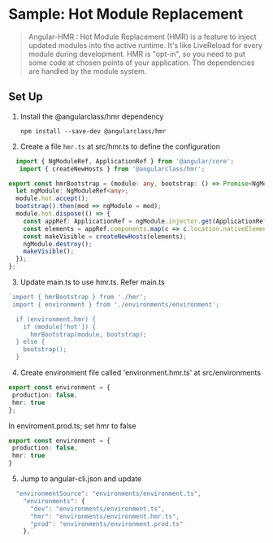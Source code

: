 # Sample: Hot Module Replacement
> Angular-HMR : Hot Module Replacement (HMR) is a feature to inject updated modules into the active runtime. It's like LiveReload for every module during development. HMR is "opt-in", so you need to put some code at chosen points of your application. The dependencies are handled by the module system.

## Set Up
1. Install the @angularclass/hmr dependency

    `npm install --save-dev @angularclass/hmr`

2. Create a file `hmr.ts` at src/hmr.ts to define the configuration
```typescript
  import { NgModuleRef, ApplicationRef } from '@angular/core';
   import { createNewHosts } from '@angularclass/hmr';

export const hmrBootstrap = (module: any, bootstrap: () => Promise<NgModuleRef<any>>) => {
  let ngModule: NgModuleRef<any>;
  module.hot.accept();
  bootstrap().then(mod => ngModule = mod);
  module.hot.dispose(() => {
    const appRef: ApplicationRef = ngModule.injector.get(ApplicationRef);
    const elements = appRef.components.map(c => c.location.nativeElement);
    const makeVisible = createNewHosts(elements);
    ngModule.destroy();
    makeVisible();
  });
};`
```
3. Update main.ts to use hmr.ts. Refer main.ts
```typescript
`import { hmrBootstrap } from './hmr';
 import { environment } from './environments/environment';

  if (environment.hmr) {
    if (module['hot']) {
      hmrBootstrap(module, bootstrap);
  } else {
    bootstrap();
  }
```
4. Create environment file called 'environment.hmr.ts' at src/environments
```typescript
export const environment = {
 production: false,
 hmr: true
};
```

In enviroment.prod.ts; set hmr to false
```typescript
export const environment = {
 production: false,
 hmr: true
}
 ```

5. Jump to angular-cli.json and update 

```typescript
  "environmentSource": "environments/environment.ts",
    "environments": {
      "dev": "environments/environment.ts",
      "hmr": "environments/environment.hmr.ts",
      "prod": "environments/environment.prod.ts"
    },`
  ```
